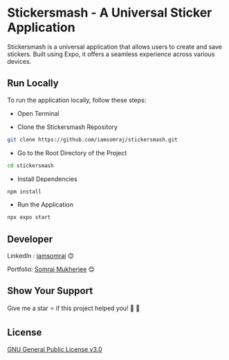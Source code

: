 # Stickersmash - A Universal Sticker Application

Stickersmash is a universal application that allows users to create and save stickers. Built using Expo, it offers a seamless experience across various devices.

## Run Locally

To run the application locally, follow these steps:

- Open Terminal

- Clone the Stickersmash Repository

```bash
git clone https://github.com/iamsomraj/stickersmash.git
```

- Go to the Root Directory of the Project

```bash
cd stickersmash
```

- Install Dependencies

```bash
npm install
```

- Run the Application

```bash
npx expo start
```

## Developer

LinkedIn : [iamsomraj](https://www.linkedin.com/in/iamsomraj/) 😊

Portfolio: [Somraj Mukherjee](https://iamsomraj.github.io/) 😊

## Show Your Support

Give me a star ⭐ if this project helped you! 👦 👧

## License

[GNU General Public License v3.0](https://www.gnu.org/licenses/gpl-3.0.html)
